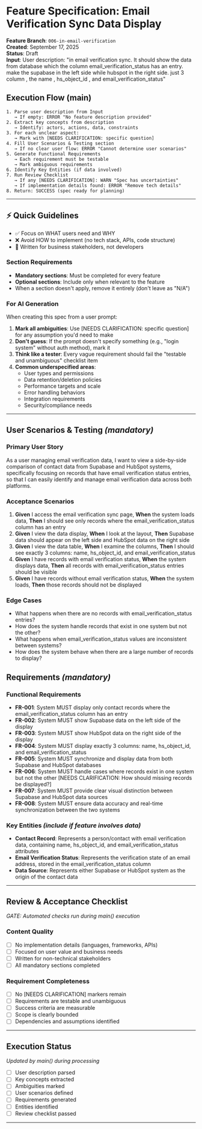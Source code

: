 # Feature Specification: Email Verification Sync Data Display

**Feature Branch**: `006-in-email-verification`  
**Created**: September 17, 2025  
**Status**: Draft  
**Input**: User description: "in email verification sync. It should show the data from database which the column email_verification_status has an entry. make the supabase in the left side while hubspot in the right side. just 3 column , the name , hs_object_id , and email_verification_status"

## Execution Flow (main)

```
1. Parse user description from Input
   → If empty: ERROR "No feature description provided"
2. Extract key concepts from description
   → Identify: actors, actions, data, constraints
3. For each unclear aspect:
   → Mark with [NEEDS CLARIFICATION: specific question]
4. Fill User Scenarios & Testing section
   → If no clear user flow: ERROR "Cannot determine user scenarios"
5. Generate Functional Requirements
   → Each requirement must be testable
   → Mark ambiguous requirements
6. Identify Key Entities (if data involved)
7. Run Review Checklist
   → If any [NEEDS CLARIFICATION]: WARN "Spec has uncertainties"
   → If implementation details found: ERROR "Remove tech details"
8. Return: SUCCESS (spec ready for planning)
```

---

## ⚡ Quick Guidelines

- ✅ Focus on WHAT users need and WHY
- ❌ Avoid HOW to implement (no tech stack, APIs, code structure)
- 👥 Written for business stakeholders, not developers

### Section Requirements

- **Mandatory sections**: Must be completed for every feature
- **Optional sections**: Include only when relevant to the feature
- When a section doesn't apply, remove it entirely (don't leave as "N/A")

### For AI Generation

When creating this spec from a user prompt:

1. **Mark all ambiguities**: Use [NEEDS CLARIFICATION: specific question] for any assumption you'd need to make
2. **Don't guess**: If the prompt doesn't specify something (e.g., "login system" without auth method), mark it
3. **Think like a tester**: Every vague requirement should fail the "testable and unambiguous" checklist item
4. **Common underspecified areas**:
   - User types and permissions
   - Data retention/deletion policies
   - Performance targets and scale
   - Error handling behaviors
   - Integration requirements
   - Security/compliance needs

---

## User Scenarios & Testing _(mandatory)_

### Primary User Story

As a user managing email verification data, I want to view a side-by-side comparison of contact data from Supabase and HubSpot systems, specifically focusing on records that have email verification status entries, so that I can easily identify and manage email verification data across both platforms.

### Acceptance Scenarios

1. **Given** I access the email verification sync page, **When** the system loads data, **Then** I should see only records where the email_verification_status column has an entry
2. **Given** I view the data display, **When** I look at the layout, **Then** Supabase data should appear on the left side and HubSpot data on the right side
3. **Given** I view the data table, **When** I examine the columns, **Then** I should see exactly 3 columns: name, hs_object_id, and email_verification_status
4. **Given** I have records with email verification status, **When** the system displays data, **Then** all records with email_verification_status entries should be visible
5. **Given** I have records without email verification status, **When** the system loads, **Then** those records should not be displayed

### Edge Cases

- What happens when there are no records with email_verification_status entries?
- How does the system handle records that exist in one system but not the other?
- What happens when email_verification_status values are inconsistent between systems?
- How does the system behave when there are a large number of records to display?

## Requirements _(mandatory)_

### Functional Requirements

- **FR-001**: System MUST display only contact records where the email_verification_status column has an entry
- **FR-002**: System MUST show Supabase data on the left side of the display
- **FR-003**: System MUST show HubSpot data on the right side of the display
- **FR-004**: System MUST display exactly 3 columns: name, hs_object_id, and email_verification_status
- **FR-005**: System MUST synchronize and display data from both Supabase and HubSpot databases
- **FR-006**: System MUST handle cases where records exist in one system but not the other [NEEDS CLARIFICATION: How should missing records be displayed?]
- **FR-007**: System MUST provide clear visual distinction between Supabase and HubSpot data sources
- **FR-008**: System MUST ensure data accuracy and real-time synchronization between the two systems

### Key Entities _(include if feature involves data)_

- **Contact Record**: Represents a person/contact with email verification data, containing name, hs_object_id, and email_verification_status attributes
- **Email Verification Status**: Represents the verification state of an email address, stored in the email_verification_status column
- **Data Source**: Represents either Supabase or HubSpot system as the origin of the contact data

---

## Review & Acceptance Checklist

_GATE: Automated checks run during main() execution_

### Content Quality

- [ ] No implementation details (languages, frameworks, APIs)
- [ ] Focused on user value and business needs
- [ ] Written for non-technical stakeholders
- [ ] All mandatory sections completed

### Requirement Completeness

- [ ] No [NEEDS CLARIFICATION] markers remain
- [ ] Requirements are testable and unambiguous
- [ ] Success criteria are measurable
- [ ] Scope is clearly bounded
- [ ] Dependencies and assumptions identified

---

## Execution Status

_Updated by main() during processing_

- [ ] User description parsed
- [ ] Key concepts extracted
- [ ] Ambiguities marked
- [ ] User scenarios defined
- [ ] Requirements generated
- [ ] Entities identified
- [ ] Review checklist passed

---
